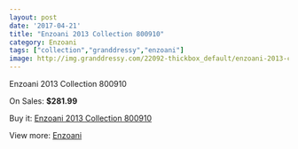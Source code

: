 ```yaml
---
layout: post
date: '2017-04-21'
title: "Enzoani 2013 Collection 800910"
category: Enzoani
tags: ["collection","granddressy","enzoani"]
image: http://img.granddressy.com/22092-thickbox_default/enzoani-2013-collection-800910.jpg
---
```

Enzoani 2013 Collection 800910

On Sales: **$281.99**
<a href="https://www.granddressy.com/en/enzoani/21041-enzoani-2013-collection-800910.html"><amp-img layout="responsive" width="600" height="600" src="//img.granddressy.com/22092-thickbox_default/enzoani-2013-collection-800910.jpg" alt="Enzoani 2013 Collection 800910 0" /></a>

Buy it: [Enzoani 2013 Collection 800910](https://www.granddressy.com/en/enzoani/21041-enzoani-2013-collection-800910.html "Enzoani 2013 Collection 800910")

View more: [Enzoani](https://www.granddressy.com/en/20-enzoani "Enzoani")